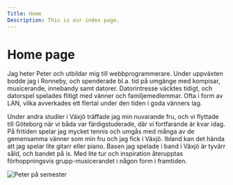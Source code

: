 ```yaml
---
Title: Home
Description: This is our index page.
---
```


Home page
==========================

Jag heter Peter och utbildar mig till webbprogrammerare. Under uppväxten bodde jag i Ronneby, och spenderade bl.a. tid på umgänge med kompisar, musicerande, innebandy samt datorer. Datorintresse väcktes tidigt, och datorspel spelades flitigt med vänner och familjemedlemmar. Ofta i form av LAN, vilka avverkades ett flertal under den tiden i goda vänners lag.

Under andra studier i Växjö träffade jag min nuvarande fru, och vi flyttade till Göteborg när vi båda var färdigstuderade, där vi fortfarande är kvar idag. På fritiden spelar jag mycket tennis och umgås med många av de gemensamma vänner som min fru och jag fick i Växjö. Ibland kan det hända att jag spelar lite gitarr eller piano. Basen jag spelade i band i Växjö är tyvärr såld, och bandet på is. Med lite tur och inspiration återupptas förhoppningsvis grupp-musicerandet i någon form i framtiden.

![Peter på semester](%assets_url%/img/me.PNG)